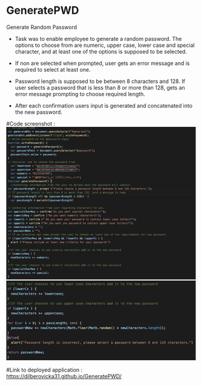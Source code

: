 # GeneratePWD
Generate Random Password

* Task was to enable employee to generate a random password.
The options to choose from are numeric, upper case, lower case and special character, and at least one of the options is supposed to be selected.

* If non are selected when prompted, user gets an error message and is required to select at least one.

* Password length is supposed to be between 8 characters and 128.
If user selects a password that is less than 8 or more than 128, gets an error message prompting to choose required length.

* After each confirmation users input is generated and concatenated into the new password.

#Code screenshot : 
 ![GeneratePWD](./Images/Code1.png)
 ![GeneratePWD](./Images/Code2.png)

 #Link to deployed application :
 https://dilberovicka31.github.io/GeneratePWD/





